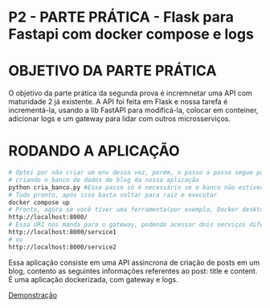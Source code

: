# P2 - PARTE PRÁTICA - Flask para Fastapi com docker compose e logs

# OBJETIVO DA PARTE PRÁTICA
O objetivo da parte prática da segunda prova é incremnetar uma API com maturidade 2 já existente. A API foi feita em Flask e nossa tarefa é incrementá-la, usando a lib FastAPI para modificá-la, colocar em conteiner, adicionar logs e um gateway para lidar com outros microsserviços. 

# RODANDO A APLICAÇÃO

```bash
# Optei por não criar um env dessa vez, porém, o passo a passo segue parecido com as demais prova.
# criando o banco de dados de blog da nossa aplicação
python cria_banco.py #Esse passo só é necessário se o banco não estiver criado;
# Tudo pronto, após isso basta voltar para raiz e executar
docker compose up
# Pronto, agora se você tiver uma ferramenta(por exemplo, Docker desktop) pode ver o container criado e acessá-lo em:
http://localhost:8000/
# Essa URI nos manda para o gateway, podendo acessar dois serviços diferentes bastando adicionar:
http://localhost:8000/service1
# ou 
http://localhost:8000/service2
```

Essa aplicação consiste em uma API assincrona de criação de posts em um blog, contento as seguintes informações referentes ao post: title e content. É uma aplicação dockerizada, com gateway e logs.

[Demonstração](https://drive.google.com/file/d/1TU3FdR6Ipkz_gWLHqZDiqmba-uZynhVg/view?usp=sharing)

